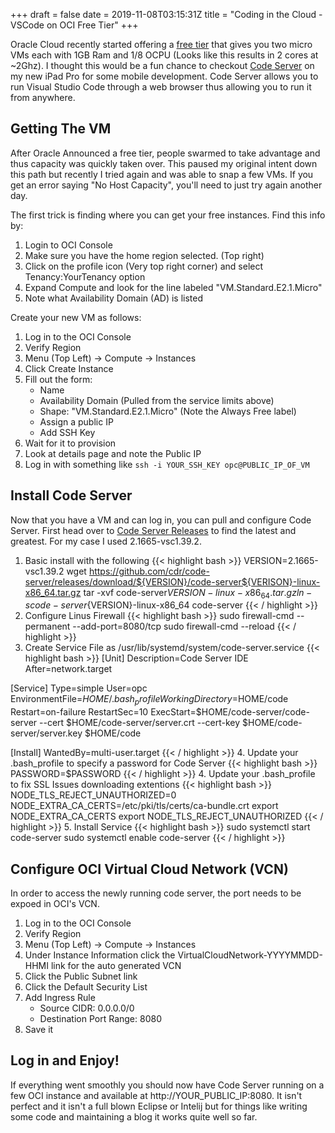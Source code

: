 +++ 
draft = false
date = 2019-11-08T03:15:31Z
title = "Coding in the Cloud - VSCode on OCI Free Tier"
+++

Oracle Cloud recently started offering a [free tier](https://www.oracle.com/cloud/free/) that gives you two micro VMs each with 1GB Ram and 1/8 OCPU (Looks like this results in 2 cores at ~2Ghz). I thought this would be a fun chance to checkout [Code Server](https://github.com/cdr/code-server) on my new iPad Pro for some mobile development. Code Server allows you to run Visual Studio Code through a web browser thus allowing you to run it from anywhere.

## Getting The VM
After Oracle Announced a free tier, people swarmed to take advantage and thus capacity was quickly taken over. This paused my original intent down this path but recently I tried again and was able to snap a few VMs. If you get an error saying "No Host Capacity", you'll need to just try again another day.

The first trick is finding where you can get your free instances. Find this info by:

1. Login to OCI Console
2. Make sure you have the home region selected. (Top right)
3. Click on the profile icon (Very top right corner) and select Tenancy:YourTenancy option
4. Expand Compute and look for the line labeled "VM.Standard.E2.1.Micro"
5. Note what Availability Domain (AD) is listed

Create your new VM as follows:

1. Log in to the OCI Console
2. Verify Region
3. Menu (Top Left) -> Compute -> Instances
4. Click Create Instance
5. Fill out the form:
   - Name
   - Availability Domain (Pulled from the service limits above)
   - Shape: "VM.Standard.E2.1.Micro" (Note the Always Free label)
   - Assign a public IP
   - Add SSH Key
6. Wait for it to provision
7. Look at details page and note the Public IP
7. Log in with something like ```ssh -i YOUR_SSH_KEY opc@PUBLIC_IP_OF_VM```

## Install Code Server
Now that you have a VM and can log in, you can pull and configure Code Server. First head over to [Code Server Releases](https://github.com/cdr/code-server/releases) to find the latest and greatest. For my case I used 2.1665-vsc1.39.2.

1. Basic install with the following
{{< highlight bash >}}
VERSION=2.1665-vsc1.39.2
wget https://github.com/cdr/code-server/releases/download/${VERSION}/code-server${VERISON}-linux-x86_64.tar.gz
tar -xvf code-server${VERSION}-linux-x86_64.tar.gz
ln -s code-server${VERSION}-linux-x86_64 code-server
{{< / highlight >}}
2. Configure Linus Firewall
{{< highlight bash >}}
sudo firewall-cmd --permanent --add-port=8080/tcp
sudo firewall-cmd --reload
{{< / highlight >}}
3. Create Service File as /usr/lib/systemd/system/code-server.service
{{< highlight bash >}}
[Unit]
Description=Code Server IDE
After=network.target

[Service]
Type=simple
User=opc
EnvironmentFile=$HOME/.bash_profile
WorkingDirectory=$HOME/code
Restart=on-failure
RestartSec=10
ExecStart=$HOME/code-server/code-server --cert $HOME/code-server/server.crt --cert-key $HOME/code-server/server.key $HOME/code

[Install]
WantedBy=multi-user.target
{{< / highlight >}}
4. Update your .bash_profile to specify a password for Code Server
{{< highlight bash >}}
PASSWORD=$PASSWORD
{{< / highlight >}}
4. Update your .bash_profile to fix SSL Issues downloading extentions
{{< highlight bash >}}
NODE_TLS_REJECT_UNAUTHORIZED=0
NODE_EXTRA_CA_CERTS=/etc/pki/tls/certs/ca-bundle.crt
export NODE_EXTRA_CA_CERTS
export NODE_TLS_REJECT_UNAUTHORIZED
{{< / highlight >}}
5. Install Service
{{< highlight bash >}}
sudo systemctl start code-server
sudo systemctl enable code-server
{{< / highlight >}}

## Configure OCI Virtual Cloud Network (VCN)
In order to access the newly running code server, the port needs to be expoed in OCI's VCN.

1. Log in to the OCI Console
2. Verify Region
3. Menu (Top Left) -> Compute -> Instances
4. Under Instance Information click the VirtualCloudNetwork-YYYYMMDD-HHMI link for the auto generated VCN
5. Click the Public Subnet link
6. Click the Default Security List
7. Add Ingress Rule
   - Source CIDR: 0.0.0.0/0
   - Destination Port Range: 8080
8. Save it

## Log in and Enjoy!
If everything went smoothly you should now have Code Server running on a few OCI instance and available at http://YOUR_PUBLIC_IP:8080. It isn't perfect and it isn't a full blown Eclipse or Intelij but for things like writing some code and maintaining a blog it works quite well so far. 


